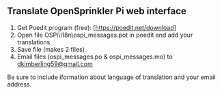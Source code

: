 ## Translate OpenSprinkler Pi web interface
1. Get Poedit program (free): [https://poedit.net/download]
2. Open file OSPi\i18n\ospi_messages.pot in poedit and add your translations
3. Save file (makes 2 files)
4. Email files (ospi_messages.po & ospi_messages.mo) to dkimberling59@gmail.com

Be sure to include iformation about language of translation and your email address.
